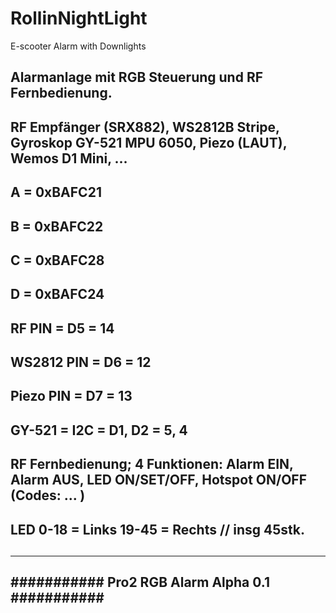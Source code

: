 # RollinNightLight
E-scooter Alarm with Downlights

## Alarmanlage mit RGB Steuerung und RF Fernbedienung.
##
## RF Empfänger (SRX882), WS2812B Stripe, Gyroskop GY-521 MPU 6050, Piezo (LAUT), Wemos D1 Mini, ...
## A = 0xBAFC21
## B = 0xBAFC22
## C = 0xBAFC28
## D = 0xBAFC24
##  RF PIN = D5 = 14
##  WS2812 PIN = D6 = 12
##  Piezo PIN = D7 = 13
##  GY-521 = I2C = D1, D2 = 5, 4
## 
## RF Fernbedienung; 4 Funktionen: Alarm EIN, Alarm AUS, LED ON/SET/OFF, Hotspot ON/OFF (Codes: ... )
##
##
## LED 0-18 = Links 19-45 = Rechts // insg 45stk.
##
##
-------------------------------------------------
########### Pro2 RGB Alarm Alpha 0.1 ###########
-------------------------------------------------
